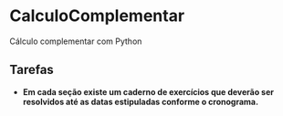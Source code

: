 # CalculoComplementar
Cálculo complementar com Python

## Tarefas
* **Em cada seção existe um caderno de exercícios que deverão ser resolvidos até as datas estipuladas conforme o cronograma.**
